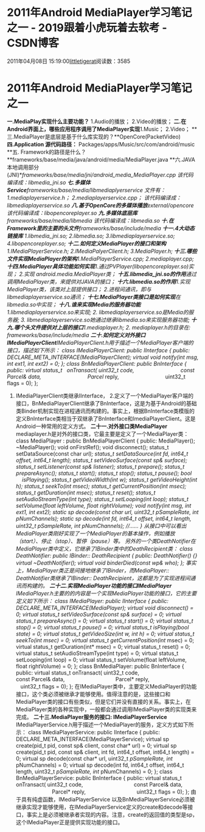 # 2011年Android MediaPlayer学习笔记之一 - 2019跟着小虎玩着去软考 - CSDN博客
2011年04月08日 15:19:00[littletigerat](https://me.csdn.net/littletigerat)阅读数：3585
# 2011年Android MediaPlayer学习笔记之一
**一.MediaPlay实现什么主要功能？**
1.Audio的播放；
2.Video的播放；
**二.在Android界面上，哪些应用程序调用了MediaPlayer实现**1.Music；
2.Video；
**三.MediaPlayer是底层是基于什么库实现的？**OpenCore(PacketVideo)
**四.Application 源代码路径：**
Packages/apps/Music/src/com/android/music
**五. Framework的路径是什么？**frameworks/base/media/java/android/media/MediaPlayer.java
**六.JAVA本地调用部分(JNI)**frameworks/base/media/jni/android_media_MediaPlayer.cpp
该代码编译成：libmedia_jni.so
**七.多媒体Service**frameworks/base/media/libmediaplyerservice
文件有：
1.mediaplayerservice.h；
2.mediaplayerservice.cpp；
该代码编译成：libmediaplayerservice.so
**八.基于OpenCore的多媒体播放**external/opencore
该代码编译成：libopencoreplayer.so
**九.多媒体底层库**frameworks/base/media/libmedia
该代码编译成：libmedia.so
**十.在Framework里的主要的头文件**frameworks/base/include/media
**十一.4大动态链接库**
1.libmedia_jni.so;
2.libmedia.so;
3.libmediaplayerservice.so;
4.libopencoreplayer.so;
**十二.如何定义MediaPlayer的接口和架构**1.IMediaPlayerService.h;
2.IMediaPalyerClient.h;
3.MediaPlayer.h;
**十三.哪些文件实现MediaPlayer的架构**1.MediaPlayerService.cpp;
2.mediaplayer.cpp;
**十四.MediaPlayer具体功能如何实现**1.通过PVPlayer(libopencoreplayer.so)实现；
2.实现 android.media.MediaPlayer类；
**十五.libmedia_jni.so的作用**通过调用MediaPlayer类，来提供对JAVA的接口；
**十六.libmedia.so的作用**1.实现MediaPlayer类，该类对上层提供接口；
2.进程间通讯，即与libmediaplayerservice.so通讯；
**十七.MediaPlayer类接口是如何实现**在libmedia.so中实现；
**十八.谁来实现Media的服务器功能**1.libmediaplayerservice.so来实现;
2. libmediaplayerservice.so是Media的服务器;
3. libmediaplayerservice.so她通过继承libmedia.so来实现服务器功能;
**十九.哪个头文件提供对上层的接口**1.mediaplayer.h;
2. mediaplayer.h的目录在:
frameworks/base/include/media
**二十.如何定义对外接口IMediaPlayerClient**IMediaPlayerClient.h用于描述一个MediaPlayer客户端的接口，描述如下所示：
class IMediaPlayerClient: public IInterface
{
public:
DECLARE_META_INTERFACE(MediaPlayerClient);
virtual void notify(int msg, int ext1, int ext2) = 0;
};
class BnMediaPlayerClient: public BnInterface<IMediaPlayerClient>
{
public:
virtual status_t   onTransact( uint32_t code,
                              const Parcel& data,
                              Parcel* reply,
                              uint32_t flags = 0);
};
1. IMediaPlayerClient类继承IInterface，
2.定义了一个MediaPlayer客户端的接口，BnMediaPlayerClient继承了BnInterface<IMediaPlayerClient>，这是为基于Android的基础类Binder机制实现在进程通讯而构建的。事实上，根据BnInterface类模版的定义BnInterface<IMediaPlayerClient>类相当于双继承了BnInterface和ImediaPlayerClient。这是Android一种常用的定义方式。
**二十一.对外接口类MediaPlayer**
mediaplayer.h是对外的接口类，它最主要是定义了一个MediaPlayer类：
class MediaPlayer : public BnMediaPlayerClient
{
public:
MediaPlayer();
~MediaPlayer();
void onFirstRef();
void disconnect();
status_t setDataSource(const char *url);
status_t setDataSource(int fd, int64_t offset, int64_t length);
status_t setVideoSurface(const sp<Surface>& surface);
status_t setListener(const sp<MediaPlayerListener>& listener);
status_t prepare();
status_t prepareAsync();
status_t start();
status_t stop();
status_t pause();
bool        isPlaying();
status_t getVideoWidth(int *w);
status_t getVideoHeight(int *h);
status_t seekTo(int msec);
status_t getCurrentPosition(int *msec);
status_t getDuration(int *msec);
status_t reset();
status_t setAudioStreamType(int type);
status_t setLooping(int loop);
status_t setVolume(float leftVolume, float rightVolume);
void notify(int msg, int ext1, int ext2);
static sp<IMemory> decode(const char* url, uint32_t *pSampleRate, int* pNumChannels);
static sp<IMemory> decode(int fd, int64_t offset, int64_t length, uint32_t *pSampleRate, int* pNumChannels);
//……
}
从接口中可以看出MediaPlayer类刚好实现了一个MediaPlayer的基本操作，例如播放（start）、停止（stop）、暂停（pause）等。
另外的一个类DeathNotifier在MediaPlayer类中定义，它继承了IBinder类中的DeathRecipient类：
class DeathNotifier: public IBinder:: DeathRecipient
{
public:
DeathNotifier() {}
virtual ~DeathNotifier();
virtual void binderDied(const wp<IBinder>& who);
};
事实上，MediaPlayer类正是间接地继承了IBinder，而MediaPlayer:: DeathNotifier类继承了IBinder:: DeathRecipient，这都是为了实现进程间通讯而构建的。
**二十二.实现MediaPlayer功能的接口IMediaPlayer**
   IMediaPlayer.h主要的的内容是一个实现MediaPlayer功能的接口，它的主要定义如下所示：
class IMediaPlayer: public IInterface
{
public:
DECLARE_META_INTERFACE(MediaPlayer);
virtual void disconnect() = 0;
virtual status_t setVideoSurface(const sp<ISurface>& surface) = 0;
virtual status_t prepareAsync() = 0;
virtual status_t start() = 0;
virtual status_t stop() = 0;
virtual status_t pause() = 0;
virtual status_t isPlaying(bool* state) = 0;
virtual status_t getVideoSize(int* w, int* h) = 0;
virtual status_t seekTo(int msec) = 0;
virtual status_t getCurrentPosition(int* msec) = 0;
virtual status_t getDuration(int* msec) = 0;
virtual status_t reset() = 0;
virtual status_t setAudioStreamType(int type) = 0;
virtual status_t setLooping(int loop) = 0;
virtual status_t setVolume(float leftVolume, float rightVolume) = 0;
};
class BnMediaPlayer: public BnInterface<IMediaPlayer>
{
public:
virtual status_t onTransact( uint32_t code,
                                 const Parcel& data, 
                                 Parcel* reply,
                                 uint32_t flags = 0);
};
在IMediaPlayer类中，主要定义MediaPlayer的功能接口，这个类必须被继承才能够使用。值得注意的是，这些接口和MediaPlayer类的接口有些类似，但是它们并没有直接的关系。事实上，在MediaPlayer类的各种实现中，一般都会通过调用IMediaPlayer类的实现类来完成。
**二十三.MediaPlayer服务的接口: IMediaPlayerService**
   IMediaPlayerService.h用于描述一个MediaPlayer的服务，定义方式如下所示：
class IMediaPlayerService: public IInterface
{
public:
DECLARE_META_INTERFACE(MediaPlayerService);
virtual sp<IMediaPlayer> create(pid_t pid, const sp<IMediaPlayerClient>& client, const char* url) = 0;
virtual sp<IMediaPlayer> create(pid_t pid, const sp<IMediaPlayerClient>& client, int fd, int64_t offset, int64_t length) = 0;
virtual sp<IMemory> decode(const char* url, uint32_t *pSampleRate, int* pNumChannels) = 0;
virtual sp<IMemory> decode(int fd, int64_t offset, int64_t length, uint32_t *pSampleRate, int* pNumChannels) = 0;
};
class BnMediaPlayerService: public BnInterface<IMediaPlayerService>
{
public:
virtual status_t onTransact( uint32_t code,
                                 const Parcel& data,
                                 Parcel* reply,
                                 uint32_t flags = 0);
};
由于具有纯虚函数，IMediaPlayerService 以及BnMediaPlayerService必须被继承实现才能够使用，在IMediaPlayerService定义的create和decode等接口，事实上是必须被继承者实现的内容。注意，create的返回值的类型是sp<IMediaPlayer>，这个IMediaPlayer正是提供实现功能的接口。
